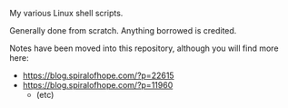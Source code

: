 <!-- NOTE!  This is publicly-visible as git/README.markdown -->

My various Linux shell scripts.

Generally done from scratch.  Anything borrowed is credited.

Notes have been moved into this repository, although you will find more here:

  - https://blog.spiralofhope.com/?p=22615
  - https://blog.spiralofhope.com/?p=11960
    -  (etc)
